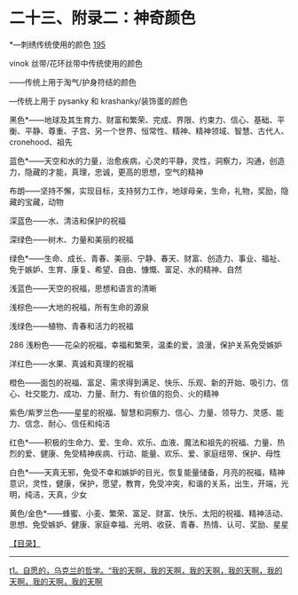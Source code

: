 

# 二十三、附录二：神奇颜色

*—刺绣传统使用的颜色 [195](part0031.html#footnote-194)

vinok 丝带/花环丝带中传统使用的颜色

——传统上用于淘气/护身符结的颜色

—传统上用于 pysanky 和 krashanky/装饰蛋的颜色

黑色*——地球及其生育力、财富和繁荣、完成、界限、约束力、信心、基础、平衡、平静、尊重、子宫、另一个世界、恒常性、精神、精神领域、智慧、古代人、cronehood、祖先

蓝色*——天空和水的力量，治愈疾病，心灵的平静，灵性，洞察力，沟通，创造力，隐藏的才能，真理，忠诚，更高的思想，空气的精神

布朗——坚持不懈，实现目标，支持努力工作，地球母亲，生命，礼物，奖励，隐藏的宝藏，动物

深蓝色——水、清洁和保护的祝福

深绿色——树木、力量和美丽的祝福

绿色*——生命、成长、青春、美丽、宁静、春天、财富、创造力、事业、福祉、免于嫉妒、生育、康复、希望、自由、慷慨、富足、水的精神、自然

浅蓝色——天空的祝福，思想和语言的清晰

浅棕色——大地的祝福，所有生命的源泉

浅绿色——植物、青春和活力的祝福

286 浅粉色——花朵的祝福，幸福和繁荣，温柔的爱，浪漫，保护关系免受嫉妒

洋红色——水果、真诚和真理的祝福

橙色——面包的祝福、富足、需求得到满足、快乐、乐观、新的开始、吸引力、信心、社交能力、成功、力量、耐力、有价值的抱负、火的精神

紫色/紫罗兰色——星星的祝福、智慧和洞察力、信心、力量、领导力、灵感、能力、信念、耐心、信任和纯洁

红色*——积极的生命力、爱、生命、欢乐、血液、魔法和祖先的祝福、力量、热烈的爱、健康、免受精神疾病、行动、能量、欢乐、爱、家庭纽带、保护、母性

白色*——天真无邪，免受不幸和嫉妒的目光，恢复能量储备，月亮的祝福，精神意识，灵性，健康，保护，愿望，教育，免受冲突，和谐的关系，出生，开端，光明，纯洁，天真，少女

黄色/金色*——蜂蜜、小麦、繁荣、富足、财富、快乐、太阳的祝福、精神活动、思想、免受嫉妒、健康、家庭幸福、光明、收获、青春、热情、认可、奖励、星星

[【目录】](part0004.html#_idTextAnchor001)

* * *

[t1。自愿的，乌克兰的哲学。“我的天啊，我的天啊，我的天啊，我的天啊，我的天啊，我的天啊，我的天啊](part0031.html#footnote-194-backlink)